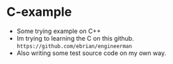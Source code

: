 # C-example

 - Some trying example on C++
 - Im trying to learning the C on this github. 
	`https://github.com/ebrian/engineerman`
 - Also writing some test source code on my own way.